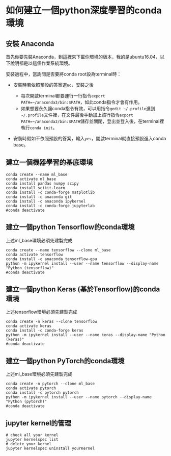 # 如何建立一個python深度學習的conda環境 

## 安裝 Anaconda

首先你要先裝Anaconda，到[這裡](https://docs.anaconda.com/anaconda/install/)來下載你環境的版本，我的是ubuntu16.04，以下說明都是以這個作業系統環境。  

安裝過程中，當詢問是否要將conda root設為terminal時：  
- 安裝時若依照預設的答案選`no`，安裝之後
  - 每次開啟terminal都要運行一行指令`export PATH=~/anaconda3/bin:$PATH`，如此conda指令才會有作用。
  - 如果想要永久讓conda指令有效，可以用指令`gedit ~/.profile`進到`~/.profile`文件裡，在文件最後手動加上該行指令`export PATH=~/anaconda3/bin:$PATH`儲存並關閉，登出並登入後，在terminal裡執行`conda init`。

- 安裝時假如不依照預設的答案，輸入`yes`，開啟terminal就直接預設進入conda base。

## 建立一個機器學習的基底環境

```shell
conda create --name ml_base
conda activate ml_base
conda install pandas numpy scipy
conda install scikit-learn
conda install -c conda-forge matplotlib 
conda install -c anaconda git
conda install -c anaconda ipykernel
conda install -c conda-forge jupyterlab
#conda deactivate
```

## 建立一個python Tensorflow的conda環境

上述ml_base環境必須先建製完成

```shell
conda create --name tensorflow --clone ml_base
conda activate tensorflow
conda install -c anaconda tensorflow-gpu
python -m ipykernel install --user --name tensorflow --display-name "Python (tensorflow)"
#conda deactivate
```

## 建立一個python Keras (基於Tensorflow)的conda環境

上述tensorflow環境必須先建製完成

```shell
conda create -n keras --clone tensorflow
conda activate keras
conda install -c conda-forge keras
python -m ipykernel install --user --name keras --display-name "Python (keras)" 
#conda deactivate
```

## 建立一個python PyTorch的conda環境

上述ml_base環境必須先建製完成

```shell
conda create -n pytorch --clone ml_base
conda activate pytorch
conda install -c pytorch pytorch 
python -m ipykernel install --user --name pytorch --display-name "Python (pytorch)"
#conda deactivate
```

## jupyter kernel的管理

```shell
# check all your kernel
jupyter kernelspec list
# delete your kernel
jupyter kernelspec uninstall yourKernel
```

